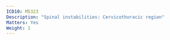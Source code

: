 ```yaml
---
ICD10: M5323
Description: "Spinal instabilities: Cervicothoracic region"
Matters: Yes
Weight: 1
---
```

